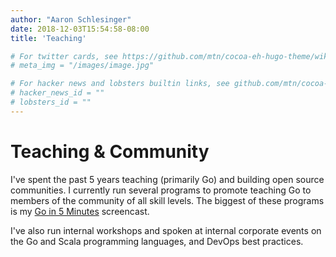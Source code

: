 ```yaml
---
author: "Aaron Schlesinger"
date: 2018-12-03T15:54:58-08:00
title: 'Teaching'

# For twitter cards, see https://github.com/mtn/cocoa-eh-hugo-theme/wiki/Twitter-cards
# meta_img = "/images/image.jpg"

# For hacker news and lobsters builtin links, see github.com/mtn/cocoa-eh-hugo-theme/wiki/Social-Links
# hacker_news_id = ""
# lobsters_id = ""
---
```


# Teaching & Community

I've spent the past 5 years teaching (primarily Go) and building open source communities. I currently run several programs to promote teaching Go to members of the community of all skill levels. The biggest of these programs is my [Go in 5 Minutes](https://goin5minutes.com) screencast.

I've also run internal workshops and spoken at internal corporate events on the Go and Scala programming languages, and DevOps best practices.

